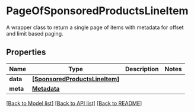 # PageOfSponsoredProductsLineItem

A wrapper class to return a single page of items with metadata for offset and limit based paging.

## Properties
Name | Type | Description | Notes
------------ | ------------- | ------------- | -------------
**data** | [**[SponsoredProductsLineItem]**](SponsoredProductsLineItem.md) |  | 
**meta** | [**Metadata**](Metadata.md) |  | 

[[Back to Model list]](../README.md#documentation-for-models) [[Back to API list]](../README.md#documentation-for-api-endpoints) [[Back to README]](../README.md)


